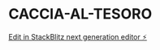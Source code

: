 # CACCIA-AL-TESORO

[Edit in StackBlitz next generation editor ⚡️](https://stackblitz.com/~/github.com/IVANEPISCOPO/CACCIA-AL-TESORO)